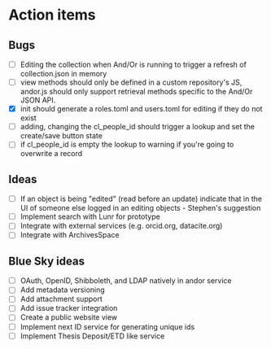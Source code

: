 
# Action items

## Bugs

+ [ ] Editing the collection when And/Or is running to trigger a refresh of collection.json in memory
+ [ ] view methods should only be defined in a custom repository's JS, andor.js should only support retrieval methods specific to the And/Or JSON API.
+ [x] init should generate a roles.toml and users.toml for editing if they do not exist
+ [ ] adding, changing the cl_people_id should trigger a lookup and set the create/save button state
+ [ ] if cl_people_id is empty the lookup to warning if you're going to overwrite a record

## Ideas

+ [ ] If an object is being "edited" (read before an update) indicate that in the UI of someone else logged in an editing objects - Stephen's suggestion
+ [ ] Implement search with Lunr for prototype
+ [ ] Integrate with external services (e.g. orcid.org, datacite.org)
+ [ ] Integrate with ArchivesSpace

## Blue Sky ideas

+ [ ] OAuth, OpenID, Shibboleth, and LDAP natively in andor service
+ [ ] Add metadata versioning
+ [ ] Add attachment support
+ [ ] Add issue tracker integration
+ [ ] Create a public website view
+ [ ] Implement next ID service for generating unique ids
+ [ ] Implement Thesis Deposit/ETD like service

